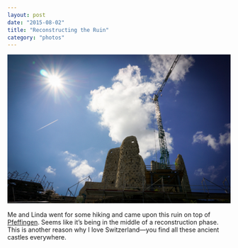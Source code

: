```yaml
---
layout: post
date: "2015-08-02"
title: "Reconstructing the Ruin"
category: "photos"
---
```


![Pfeffingen ruin](2015-08-02-12.00.04.jpg)

Me and Linda went for some hiking and came upon this ruin on top of [Pfeffingen](https://en.wikipedia.org/wiki/Pfeffingen). Seems like it’s being in the middle of a reconstruction phase. This is another reason why I love Switzerland—you find all these ancient castles everywhere.
